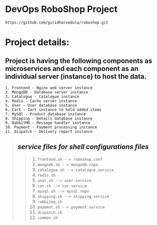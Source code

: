 # DevOps RoboShop Project

```
https://github.com/giridharvedula/roboshop.git
```

# Project details:
## <a> Project is having the following components as microservices and each component as an individual server (instance) to host the data.</a>

    1. Frontend - Nginx web server instance 
    2. MongoDB - Database server instance
    3. Catalogue - Catalogue instance 
    4. Redis - Cache server instance 
    5. User - User database instance 
    6. Cart - Cart instance to hold added items 
    7. MySQl - Product database instance 
    8. Shipping - Details database instance
    9. RabbitMQ - Message handler instance 
    10. Payment - Payment processing instance 
    11. Dispatch - Delivery report instance

> ## <a> _service files for shell configurations files_ </a> 
>> 1. `frontend.sh --> roboshop.conf`
>> 2. `mongodb.sh --> mongodb.repo`
>> 3. `catalogue.sh --> catalogue.service`
>> 4. `redis.sh`
>> 5. `user.sh --> user.service`
>> 6. `car.sh --> car.service`
>> 7. `mysql.sh --> mysql.repo` 
>> 8. `shipping.sh --> shipping.service`
>> 9. `rabbitmq.sh` 
>> 10. `payment.sh --> payment.service`
>> 11. `dispatch.sh`
>> 12. `common.sh`

